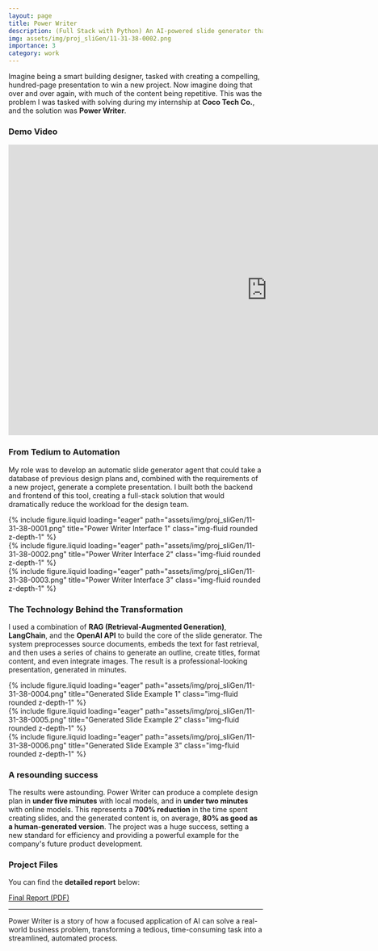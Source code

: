 ```yaml
---
layout: page
title: Power Writer
description: (Full Stack with Python) An AI-powered slide generator that turns tedious work into a five-minute task.
img: assets/img/proj_sliGen/11-31-38-0002.png
importance: 3
category: work
---
```


Imagine being a smart building designer, tasked with creating a compelling, hundred-page presentation to win a new project. Now imagine doing that over and over again, with much of the content being repetitive. This was the problem I was tasked with solving during my internship at **Coco Tech Co.**, and the solution was **Power Writer**.

### Demo Video

<iframe id="kaltura_player" src='https://cdnapisec.kaltura.com/p/1660902/embedPlaykitJs/uiconf_id/55063182?iframeembed=true&amp;entry_id=1_w4snuodx&amp;config%5Bprovider%5D=%7B%22widgetId%22%3A%221_p69nor2g%22%7D&amp;config%5Bplayback%5D=%7B%22startTime%22%3A0%7D'  style="width: 1024px;height: 576px;border: 0;" allowfullscreen webkitallowfullscreen mozAllowFullScreen allow="autoplay *; fullscreen *; encrypted-media *"  title="24Summer Interen Demo-Up to 4K"></iframe>

### From Tedium to Automation

My role was to develop an automatic slide generator agent that could take a database of previous design plans and, combined with the requirements of a new project, generate a complete presentation. I built both the backend and frontend of this tool, creating a full-stack solution that would dramatically reduce the workload for the design team.

<div class="row">
    <div class="col-sm mt-3 mt-md-0">
        {% include figure.liquid loading="eager" path="assets/img/proj_sliGen/11-31-38-0001.png" title="Power Writer Interface 1" class="img-fluid rounded z-depth-1" %}
    </div>
    <div class="col-sm mt-3 mt-md-0">
        {% include figure.liquid loading="eager" path="assets/img/proj_sliGen/11-31-38-0002.png" title="Power Writer Interface 2" class="img-fluid rounded z-depth-1" %}
    </div>
    <div class="col-sm mt-3 mt-md-0">
        {% include figure.liquid loading="eager" path="assets/img/proj_sliGen/11-31-38-0003.png" title="Power Writer Interface 3" class="img-fluid rounded z-depth-1" %}
    </div>
</div>

### The Technology Behind the Transformation

I used a combination of **RAG (Retrieval-Augmented Generation)**, **LangChain**, and the **OpenAI API** to build the core of the slide generator. The system preprocesses source documents, embeds the text for fast retrieval, and then uses a series of chains to generate an outline, create titles, format content, and even integrate images. The result is a professional-looking presentation, generated in minutes.

<div class="row">
    <div class="col-sm mt-3 mt-md-0">
        {% include figure.liquid loading="eager" path="assets/img/proj_sliGen/11-31-38-0004.png" title="Generated Slide Example 1" class="img-fluid rounded z-depth-1" %}
    </div>
    <div class="col-sm mt-3 mt-md-0">
        {% include figure.liquid loading="eager" path="assets/img/proj_sliGen/11-31-38-0005.png" title="Generated Slide Example 2" class="img-fluid rounded z-depth-1" %}
    </div>
    <div class="col-sm mt-3 mt-md-0">
        {% include figure.liquid loading="eager" path="assets/img/proj_sliGen/11-31-38-0006.png" title="Generated Slide Example 3" class="img-fluid rounded z-depth-1" %}
    </div>
</div>

### A resounding success

The results were astounding. Power Writer can produce a complete design plan in **under five minutes** with local models, and in **under two minutes** with online models. This represents a **700% reduction** in the time spent creating slides, and the generated content is, on average, **80% as good as a human-generated version**. The project was a huge success, setting a new standard for efficiency and providing a powerful example for the company's future product development.

### Project Files

You can find the **detailed report** below:

<a href="../../assets/pdf/proj_sliGen/PowerWriter_Final_Report.pdf">Final Report (PDF)</a>

---

Power Writer is a story of how a focused application of AI can solve a real-world business problem, transforming a tedious, time-consuming task into a streamlined, automated process.
